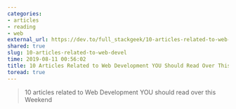 ```yaml
---
categories:
- articles
- reading
- web
external_url: https://dev.to/full_stackgeek/10-articles-related-to-web-development-you-should-read-over-this-weekend-27p1
shared: true
slug: 10-articles-related-to-web-devel
time: 2019-08-11 00:56:02
title: 10 Articles Related to Web Development YOU Should Read Over This Weekend
toread: true
---
```


> 10 articles related to Web Development YOU should read over this Weekend